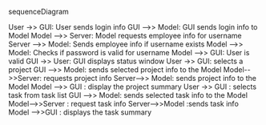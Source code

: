 
sequenceDiagram 


User ->> GUI: User sends login info 
GUI -->> Model: GUI sends login info to Model
 Model -->> Server: Model requests employee info for username 
 Server -->> Model: Sends employee info if username exists 
 Model -->> Model: Checks if password is valid for username 
 Model -->> GUI: User is valid 
 GUI ->> User: GUI displays status window 
User ->> GUI: selects a project
GUI -->> Model: sends selected project info to the Model
Model-->>Server: requests project info
Server-->> Model: sends project info to the Model
Model -->> GUI : display the project summary 
User ->> GUI : selects task from task list
GUI -->> Model: sends selected task info to the Model
Model-->>Server : request task info
Server-->>Model :sends task info
Model -->>GUI : displays the task summary 